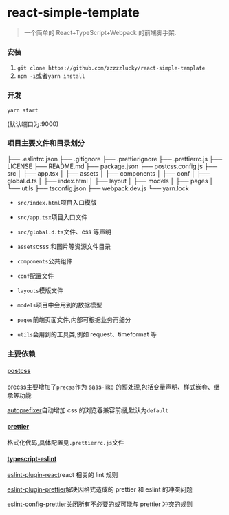 # react-simple-template

> 一个简单的 React+TypeScript+Webpack 的前端脚手架.

### 安装

1.  `git clone https://github.com/zzzzzlucky/react-simple-template`
2.  `npm -i`或者`yarn install`

### 开发

`yarn start`

(默认端口为:9000)

### 项目主要文件和目录划分

├── .eslintrc.json
├── .gitignore
├── .prettierignore
├── .prettierrc.js
├── LICENSE
├── README.md
├── package.json
├── postcss.config.js
├── src
│ ├── app.tsx
│ ├── assets
│ ├── components
│ ├── conf
│ ├── global.d.ts
│ ├── index.html
│ ├── layout
│ ├── models
│ ├── pages
│ └── utils
├── tsconfig.json
├── webpack.dev.js
└── yarn.lock

-   `src/index.html`项目入口模版
-   `src/app.tsx`项目入口文件
-   `src/global.d.ts`文件、css 等声明

-   `assets`csss 和图片等资源文件目录
-   `components`公共组件
-   `conf`配置文件
-   `layouts`模版文件
-   `models`项目中会用到的数据模型
-   `pages`前端页面文件,内部可根据业务再细分
-   `utils`会用到的工具类,例如 request、timeformat 等

### 主要依赖

#### [postcss](https://github.com/postcss/postcss)

[precss](https://github.com/jonathantneal/precss)主要增加了`precss`作为 sass-like 的预处理,包括变量声明、样式嵌套、继承等功能

[autoprefixer](https://github.com/postcss/autoprefixer)自动增加 css 的浏览器兼容前缀,默认为`default`

#### [prettier](https://github.com/prettier/prettier)

格式化代码,具体配置见`.prettierrc.js`文件

#### [typescript-eslint](https://github.com/typescript-eslint/typescript-eslint)

[eslint-plugin-react](https://github.com/yannickcr/eslint-plugin-react)react 相关的 lint 规则

[eslint-plugin-prettier](https://github.com/prettier/eslint-plugin-prettier)解决因格式造成的 prettier 和 eslint 的冲突问题

[eslint-config-prettier](https://github.com/prettier/eslint-config-prettier)关闭所有不必要的或可能与 prettier 冲突的规则
